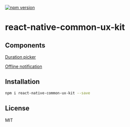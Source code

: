 [![npm version](https://badge.fury.io/js/react-native-common-ux-kit.svg)](https://badge.fury.io/js/react-native-common-ux-kit)

# react-native-common-ux-kit

## Components

[Duration picker](./docs/duration-picker/duration-picker.md)

[Offline notification](./docs/offline-notification/offline-notification.md)

## Installation

```sh
npm i react-native-common-ux-kit --save
```

## License

MIT
